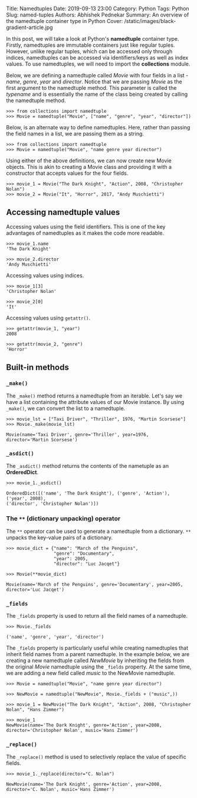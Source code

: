 Title: Namedtuples
Date: 2019-09-13 23:00
Category: Python
Tags: Python
Slug: named-tuples
Authors: Abhishek Pednekar
Summary: An overview of the namedtuple container type in Python
Cover: /static/images/black-gradient-article.jpg

In this post, we will take a look at Python's **namedtuple** container type. Firstly, namedtuples are immutable containers just like regular tuples. However, unlike regular tuples, which can be accessed only through indices, namedtuples can be accessed via identifiers/keys as well as index values. To use namedtuples, we will need to import the **collections** module.

Below, we are defining a namedtuple called *Movie* with four fields in a list - *name*, *genre*, *year* and *director*. Notice that we are passing *Movie* as the first argument to the namedtuple method. This parameter is called the *typename* and is essentially the name of the class being created by calling the namedtuple method.

```
>>> from collections import namedtuple
>>> Movie = namedtuple("Movie", ["name", "genre", "year", "director"])
```

Below, is an alternate way to define namedtuples. Here, rather than passing the field names in a list, we are passing them as a string.

```
>>> from collections import namedtuple
>>> Movie = namedtuple("Movie", "name genre year director")
```

Using either of the above definitions, we can now create new Movie objects. This is akin to creating a Movie class and providing it with a constructor that accepts values for the four fields.

```
>>> movie_1 = Movie("The Dark Knight", "Action", 2008, "Christopher Nolan")
>>> movie_2 = Movie("It", "Horror", 2017, "Andy Muschietti")
```

## Accessing namedtuple values
Accessing values using the field identifiers. This is one of the key advantages of namedtuples as it makes the code more readable.

```
>>> movie_1.name
'The Dark Knight'

>>> movie_2.director
'Andy Muschietti'
```

Accessing values using indices.

```
>>> movie_1[3]
'Christopher Nolan'

>>> movie_2[0]
'It'
```

Accessing values using `getattr()`.

```
>>> getattr(movie_1, "year")
2008

>>> getattr(movie_2, "genre")
'Horror'
```

## Built-in methods

### `_make()`
The `_make()` method returns a namedtuple from an iterable. Let's say we have a list containing the attribute values of our Movie instance. By using `_make()`, we can convert the list to a namedtuple.

```
>>> movie_lst = ["Taxi Driver", "Thriller", 1976, "Martin Scorsese"]
>>> Movie._make(movie_lst)

Movie(name='Taxi Driver', genre='Thriller', year=1976, director='Martin Scorsese')
```

### `_asdict()`
The `_asdict()` method returns the contents of the nametuple as an **OrderedDict**.

```
>>> movie_1._asdict()

OrderedDict([('name', 'The Dark Knight'), ('genre', 'Action'), ('year', 2008), 
('director', 'Christopher Nolan')])
```

### The ` ** ` (dictionary unpacking) operator
The ` ** ` operator can be used to generate a namedtuple from a dictionary. ` ** ` unpacks the key-value pairs of a dictionary.

```
>>> movie_dict = {"name": "March of the Penguins", 
                  "genre": "Documentary", 
                  "year": 2005, 
                  "director": "Luc Jacqet"}

>>> Movie(**movie_dict)

Movie(name='March of the Penguins', genre='Documentary', year=2005, director='Luc Jacqet')
```

### `_fields`
The `_fields` property is used to return all the field names of a namedtuple.

```
>>> Movie._fields

('name', 'genre', 'year', 'director')
```

The `_fields` property is particularly useful while creating namedtuples that inherit field names from a parent namedtuple. In the example below, we are creating a new namedtuple called *NewMovie* by inheriting the fields from the original *Movie* namedtuple using the `_fields` property. At the same time, we are adding a new field called *music* to the NewMovie namedtuple.

```
>>> Movie = namedtuple("Movie", "name genre year director")

>>> NewMovie = namedtuple("NewMovie", Movie._fields + ("music",))

>>> movie_1 = NewMovie("The Dark Knight", "Action", 2008, "Christopher Nolan", "Hans Zimmer")

>>> movie_1
NewMovie(name='The Dark Knight', genre='Action', year=2008, director='Christopher Nolan', music='Hans Zimmer')
```

###  `_replace()`
The `_replace()` method is used to selectively replace the value of specific fields.

```
>>> movie_1._replace(director="C. Nolan")

NewMovie(name='The Dark Knight', genre='Action', year=2008, director='C. Nolan', music='Hans Zimmer')
```